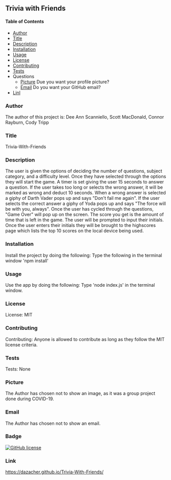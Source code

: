 ## Trivia with Friends

#### Table of Contents

* [Author](#author)
* [Title](#title)
* [Description](#description)
* [Installation](#installation)
* [Usage](#usage)
* [License](#license)
* [Contributing](#contributing)
* [Tests](#tests)
* Questions
    * [Picture](#picture) Due you want your profile picture?
    * [Email](#email) Do you want your GitHub email?
* [Linl](#link)
    
### Author

The author of this project is: Dee Ann Scanniello, Scott MacDonald, Connor Rayburn, Cody Tripp

### Title

Trivia-With-Friends

### Description

The user is given the options of deciding the number of questions, subject category, and a difficulty level. Once they have selected through the options they will start the game. A timer is set giving the user 15 seconds to answer a question. If the user takes too long or selects the wrong answer, it will be marked as wrong and deduct 10 seconds. When a wrong answer is selected a giphy of Darth Vader pops up and says "Don't fail me again". If the user selects the correct answer a giphy of Yoda pops up and says "The force will be with you, always". Once the user has cycled through the questions, "Game Over" will pop up on the screen. The score you get is the amount of time that is left in the game. The user will be prompted to input their initials. Once the user enters their initials they will be brought to the highscores page which lists the top 10 scores on the local device being used.

### Installation

Install the project by doing the following: Type the following in the terminal window 'npm install'

### Usage

Use the app by doing the following: Type 'node index.js' in the terminal window.

### License

License: MIT

### Contributing

Contributing: Anyone is allowed to contribute as long as they follow the MIT license criteria.

### Tests

Tests: None

### Picture

The Author has chosen not to show an image, as it was a group project done during COVID-19.

### Email

The Author has chosen not to show an email.

### Badge

[![GitHub license](https://img.shields.io/badge/license-MIT-brightgreen.svg)](https://api.github.com/dazacher/Trivia-With-Friends)

### Link

 https://dazacher.github.io/Trivia-With-Friends/
